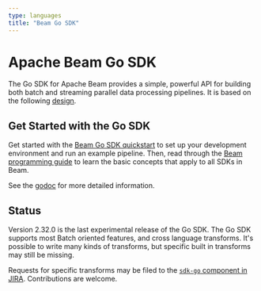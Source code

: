 ```yaml
---
type: languages
title: "Beam Go SDK"
---
```

<!--
Licensed under the Apache License, Version 2.0 (the "License");
you may not use this file except in compliance with the License.
You may obtain a copy of the License at

http://www.apache.org/licenses/LICENSE-2.0

Unless required by applicable law or agreed to in writing, software
distributed under the License is distributed on an "AS IS" BASIS,
WITHOUT WARRANTIES OR CONDITIONS OF ANY KIND, either express or implied.
See the License for the specific language governing permissions and
limitations under the License.
-->
# Apache Beam Go SDK

The Go SDK for Apache Beam provides a simple, powerful API for building both batch and streaming parallel data processing pipelines.
It is based on the following [design](https://s.apache.org/beam-go-sdk-design-rfc).

## Get Started with the Go SDK

Get started with the [Beam Go SDK quickstart](/get-started/quickstart-go) to set up your development environment and run an example pipeline. Then, read through the [Beam programming guide](/documentation/programming-guide) to learn the basic concepts that apply to all SDKs in Beam.

See the [godoc](https://pkg.go.dev/github.com/apache/beam/sdks/go/pkg/beam) for more detailed information.

## Status

Version 2.32.0 is the last experimental release of the Go SDK. The Go SDK supports most Batch oriented features, and cross language transforms.
It's possible to write many kinds of transforms, but specific built in transforms may still be missing.

Requests for specific transforms may be filed to the [`sdk-go` component in JIRA](https://issues.apache.org/jira/issues/?jql=project%20%3D%20BEAM%20AND%20status%20in%20(Open%2C%20%22In%20Progress%22%2C%20Idea%2C%20%22Under%20Discussion%22%2C%20%22In%20Implementation%22%2C%20%22Triage%20Needed%22)%20AND%20component%20%3D%20sdk-go%20ORDER%20BY%20updated%20DESC).
Contributions are welcome.
